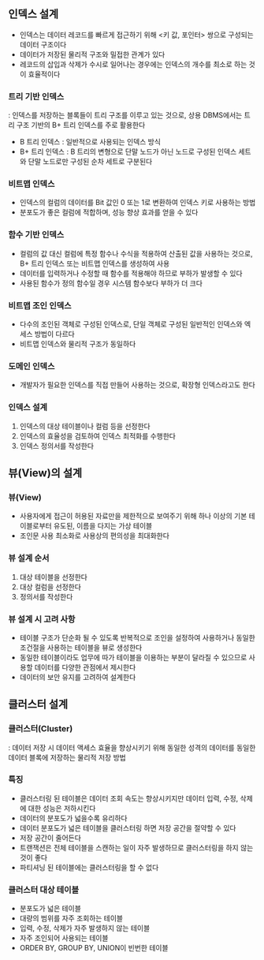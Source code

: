 ## 인덱스 설계
- 인덱스는 데이터 레코드를 빠르게 접근하기 위해 <키 값, 포인터> 쌍으로 구성되는 데이터 구조이다
- 데이터가 저장된 물리적 구조와 밀접한 관계가 있다
- 레코드의 삽입과 삭제가 수시로 일어나는 경우에는 인덱스의 개수를 최소로 하는 것이 효율적이다
### 트리 기반 인덱스
: 인덱스를 저장하는 블록들이 트리 구조를 이루고 있는 것으로, 상용 DBMS에서는 트리 구조 기반의 B+ 트리 인덱스를 주로 활용한다
- B 트리 인덱스 : 일반적으로 사용되는 인덱스 방식
- B+ 트리 인덱스 : B 트리의 변형으로 단말 노드가 아닌 노드로 구성된 인덱스 세트와 단말 노드로만 구성된 순차 세트로 구분된다
### 비트맵 인덱스
- 인덱스의 컬럼의 데이터를  Bit 값인 0 또는 1로 변환하여 인덱스 키로 사용하는 방법
- 분포도가 좋은 컬럼에 적합하며, 성능 향상 효과를 얻을 수 있다
### 함수 기반 인덱스
- 컬럼의 값 대신 컬럼에 특정 함수나 수식을 적용하여 산출된 값을 사용하는 것으로, B+ 트리 인덱스 또는 비트맵 인덱스를 생성하여 사용
- 데이터를 입력하거나 수정할 때 함수를 적용해야 하므로 부하가 발생할 수 있다
- 사용된 함수가 정의 함수일 경우 시스템 함수보다 부하가 더 크다
### 비트맵 조인 인덱스
- 다수의 조인된 객체로 구성된 인덱스로, 단일 객체로 구성된 일반적인 인덱스와 엑세스 방법이 다르다
- 비트맵 인덱스와 물리적 구조가 동일하다
### 도메인 인덱스
- 개발자가 필요한 인덱스를 직접 만들어 사용하는 것으로, 확장형 인덱스라고도 한다
### 인덱스 설계
1. 인덱스의 대상 테이블이나 컬럼 등을 선정한다
2. 인덱스의 효율성을 검토하여 인덱스 최적화를 수행한다
3. 인덱스 정의서를 작성한다

## 뷰(View)의 설계
### 뷰(View)
- 사용자에게 접근이 허용된 자료만을 제한적으로 보여주기 위해 하나 이상의 기본 테이블로부터 유도된, 이름을 다지는 가상 테이블
- 조인문 사용 최소화로 사용상의 편의성을 최대화한다
### 뷰 설계 순서
1. 대상 테이블을 선정한다
2. 대상 컬럼을 선정한다
3. 정의서를 작성한다
### 뷰 설계 시 고려 사항
- 테이블 구조가 단순화 될 수 있도록 반복적으로 조인을 설정하여 사용하거나 동일한 조건절을 사용하는 테이블을 뷰로 생성한다
- 동일한 테이블이라도 업무에 따가 테이블을 이용하는 부분이 달라질 수 있으므로 사용할 데이터를 다양한 관점에서 제시한다
- 데이터의 보안 유지를 고려하여 설계한다

## 클러스터 설계
### 클러스터(Cluster)
: 데이터 저장 시 데이터 액세스 효율을 향상시키기 위해 동일한 성격의 데이터를 동일한 데이터 블록에 저장하는 물리적 저장 방법
### 특징
- 클러스터링 된 테이블은 데이터 조회 속도는 향상시키지만 데이터 입력, 수정, 삭제에 대한 성능은 저하시킨다
- 데이터의 분포도가 넓을수록 유리하다
- 데이터 분포도가 넓은 테이블을 클러스터링 하면 저장 공간을 절약할 수 있다
- 저장 공간이 줄어든다
- 트랜잭션은 전체 테이블을 스캔하는 일이 자주 발생하므로 클러스터링을 하지 않는 것이 좋다
- 파티셔닝 된 테이블에는 클러스터링을 할 수 없다
### 클러스터 대상 테이블
- 분포도가 넓은 테이블
- 대량의 범위를 자주 조회하는 테이블
- 입력, 수정, 삭제가 자주 발생하지 않는 테이블
- 자주 조인되어 사용되는 테이블
- ORDER BY, GROUP BY, UNION이 빈번한 테이블
